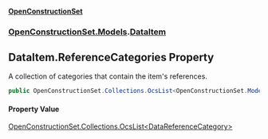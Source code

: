 #### [OpenConstructionSet](index.md 'index')
### [OpenConstructionSet.Models](index.md#OpenConstructionSet_Models 'OpenConstructionSet.Models').[DataItem](NedciBI8UIBYqbpYqrEXSw.md 'OpenConstructionSet.Models.DataItem')
## DataItem.ReferenceCategories Property
A collection of categories that contain the item's references.  
```csharp
public OpenConstructionSet.Collections.OcsList<OpenConstructionSet.Models.DataReferenceCategory> ReferenceCategories { get; }
```
#### Property Value
[OpenConstructionSet.Collections.OcsList&lt;](77BqslMvsRSH2CwSkDQQpg.md 'OpenConstructionSet.Collections.OcsList&lt;T&gt;')[DataReferenceCategory](Q3bgwvSqRWv7sT4x1Fv8Zw.md 'OpenConstructionSet.Models.DataReferenceCategory')[&gt;](77BqslMvsRSH2CwSkDQQpg.md 'OpenConstructionSet.Collections.OcsList&lt;T&gt;')
